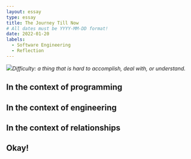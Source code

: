 ```yaml
---
layout: essay
type: essay
title: The Journey Till Now
# All dates must be YYYY-MM-DD format!
date: 2022-01-20
labels:
  - Software Engineering
  - Reflection
---
```


<img class="ui tiny right spaced image" src="../images/degree_difficulty.jpg">*Difficulty: a thing that is hard to accomplish, deal with, or understand.*



## In the context of programming



## In the context of engineering



## In the context of relationships



## Okay!

